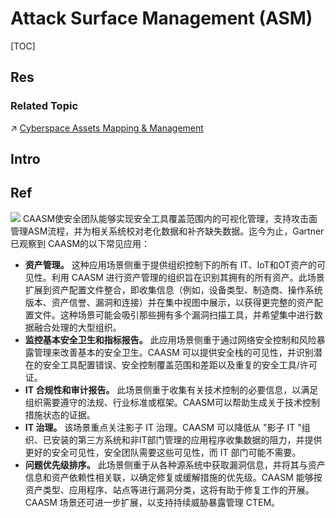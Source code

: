 # Attack Surface Management (ASM)

[TOC]



## Res
### Related Topic
↗ [Cyberspace Assets Mapping & Management](../🧨%20Cyberspace%20Assets%20Mapping%20&%20Management/Cyberspace%20Assets%20Mapping%20&%20Management.md)



## Intro


## Ref
[👍 Gartner发布《新兴技术：网络资产攻击面管理关键洞察》]: https://www.secrss.com/articles/60542

![](54c2d85b7567f4b8aafb81cebf43d2b5.png)
CAASM使安全团队能够实现安全工具覆盖范围内的可视化管理，支持攻击面管理ASM流程，并为相关系统校对老化数据和补齐缺失数据。迄今为止，Gartner已观察到 CAASM的以下常见应用：
- **资产管理。** 这种应用场景侧重于提供组织控制下的所有 IT、IoT和OT资产的可见性。利用 CAASM 进行资产管理的组织旨在识别其拥有的所有资产。此场景扩展到资产配置文件整合，即收集信息（例如，设备类型、制造商、操作系统版本、资产信誉、漏洞和连接）并在集中视图中展示，以获得更完整的资产配置文件。这种场景可能会吸引那些拥有多个漏洞扫描工具，并希望集中进行数据融合处理的大型组织。
- **监控基本安全卫生和指标报告。** 此应用场景侧重于通过网络安全控制和风险暴露管理来改善基本的安全卫生。CAASM 可以提供安全栈的可见性，并识别潜在的安全工具配置错误、安全控制覆盖范围和差距以及重复的安全工具/许可证。
- **IT 合规性和审计报告。** 此场景侧重于收集有关技术控制的必要信息，以满足组织需要遵守的法规、行业标准或框架。CAASM可以帮助生成关于技术控制措施状态的证据。
- **IT 治理。** 该场景重点关注影子 IT 治理。CAASM 可以降低从 "影子 IT "组织、已安装的第三方系统和非IT部门管理的应用程序收集数据的阻力，并提供更好的安全可见性，安全团队需要这些可见性，而 IT 部门可能不需要。
- **问题优先级排序。** 此场景侧重于从各种源系统中获取漏洞信息，并将其与资产信息和资产依赖性相关联，以确定修复或缓解措施的优先级。CAASM 能够按资产类型、应用程序、站点等进行漏洞分类，这将有助于修复工作的开展。CAASM 场景还可进一步扩展，以支持持续威胁暴露管理 CTEM。